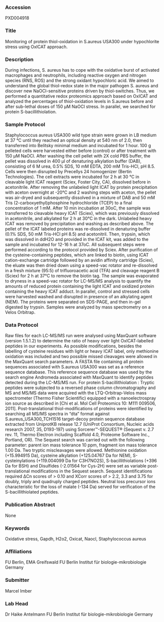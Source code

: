 ### Accession
PXD004918

### Title
Monitoring of protein thiol-oxidation in S.aureus USA300 under hypochlorite stress using OxICAT approach.

### Description
During infections, S. aureus has to cope with the oxidative burst of activated macrophages and neutrophils, including reactive oxygen and nitrogen species (RNS, ROS) and the strong oxidant hypochloric acid. We aimed to understand the global thiol-redox state in the major pathogen S. aureus and discover new NaOCl-sensitive proteins driven by thiol-switches. Thus, we performed a quantitative redox proteomics approach based on OxICAT and analyzed the percentages of thiol-oxidation levels in S.aureus before and after sub-lethal doses of 150 µM NaOCl stress. In parallel, we searched for protein S-bacillithiolation.

### Sample Protocol
Staphylococcus aureus USA300 wild type strain were grown in LB medium at 37 °C until they reached an optical density at 540 nm of 2.0, then transferred into Belitsky minimal medium and incubated for 1 hour. 100 g pelleted cells were harvested either before (control) or after treatment with 150 µM NaOCl. After washing the cell pellet with 2X cold PBS buffer, the pellet was dissolved in 400 µl of denaturing alkylation buffer (DAB), consisting of 6 M urea, 0.5% SDS, 10 mM EDTA, 200 mM Tris-HCl, pH 8.5. Cells were then disrupted by Precellys 24 homogenizer (Bertin Technologies). The cell extracts were incubated for 2 h at 30 °C in cleavable light ICAT reagent (Sciex, Foster City, CA), dissolved before in acetonitrile. After removing the unlabeled light ICAT by protein precipitation with aceton overnight at -20°C and 2 washing steps with aceton, the pellet was air-dryed and subsequently dissolved in a mixture of DAB and 50 mM Tris (2-carboxyethyl)phosphine hydrochloride (TCEP) to a final concentration of 1 mM. After 10 min incubation at 30oC, the sample was transferred to cleavable heavy ICAT (Sciex), which was previously dissolved in acetonitrile, and alkylated for 2 h at 30°C in the dark. Unlabeled heavy ICAT was removed by precipitation and washing as described above. The pellet of the ICAT labeled proteins was re-dissolved in denaturing buffer (0.1% SDS, 50 mM Tris-HCl pH 8.5) and acetonitril. Then, trypsin, which was dissolved in ddH2O and provided in the ICAT kit, was added to the sample and incubated for 12-16 h at 37oC. All subsequent steps were performed according to the protocol provided by Sciex. After purification of the cysteine-containing peptides, which are linked to biotin, using ICAT cation-exchange cartridge followed by an avidin affinity cartridge (Sciex), the eluate was then dried down using a speed-vac rotator and re-dissolved in a fresh mixture (95:5) of trifluoroacetic acid (TFA) and cleavage reagent B (Sciex) for 2 h at 37°C to remove the biotin tag. The sample was evaporated to dryness in a speed-vac rotator for LC-MS/MS analysis to quantify the amounts of reduced protein containing the light ICAT and oxidized protein containing the heavy ICAT adduct. In parallel, control and stressed cells were harvested washed and disrupted in presence of an alkylating agent (NEM). The proteins were separated on SDS-PAGE, and then in-gel digested by trypsin. Samples were analyzed by mass spectrometry on a Velos Orbitrap.

### Data Protocol
Raw files for each LC-MS/MS run were analysed using MaxQuant software (version 1.5.1.2) to determine the ratio of heavy over light OxICAT-labelled peptides in our experiments. As possible modifications, besides the labelling of cysteine residues with light or heavy ICAT label, only methionine oxidation was included and two possible missed cleavages were allowed in the MaxQuant search parameters. A FASTA file containing all protein sequences associated with S.aureus USA300 was set as a reference sequence database. This reference sequence database was used by the search engine Andromeda associated with MaxQuant to identify peptides detected during the LC-MS/MS run. For protein S-bacillithiolation : Tryptic peptides were subjected to a reversed phase column chromatography and MS and MS/MS data were acquired with the LTQ-Orbitrap-Velos mass spectrometer (Thermo Fisher Scientific) equipped with a nanoelectrospray ion source as described in [Chi et al. Mol Cell Proteomics 10: M111 009506, 2011]. Post-translational thiol-modifications of proteins were identified by searching all MS/MS spectra in “dta” format against S.aureus_USA300_TCH1516 target-decoy protein sequence database extracted from UniprotKB release 12.7 (UniProt Consortium, Nucleic acids research 2007, 35, D193-197) using Sorcerer™-SEQUEST® (Sequest v. 2.7 rev. 11, Thermo Electron including Scaffold 4.0, Proteome Software Inc., Portland, OR). The Sequest search was carried out with the following parameter: parent ion mass tolerance 10 ppm, fragment ion mass tolerance 1.00 Da. Two tryptic miscleavages were allowed. Methionine oxidation (+15.994915 Da), cysteine alkylation (+125.04767 Da for NEM), S-cysteinylations (+119.004099 Da for C3H7NO2S), S-bacillithiolations (+396 Da for BSH) and Disulfides (-2.01564 for Cys-2H) were set as variable post-translational modifications in the Sequest search. Sequest identifications required ΔCn scores of > 0.10 and XCorr scores of > 2.2, 3.3 and 3.75 for doubly, triply and quadruply charged peptides. Neutral loss precursor ions characteristic for the loss of malate (-134  Da) served for verification of the S-bacillithiolated peptides.

### Publication Abstract
None

### Keywords
Oxidative stress, Gapdh, H2o2, Oxicat, Naocl, Staphylococcus aureus

### Affiliations
FU Berlin, EMA Greifswald
FU Berlin Institut für biologie-mikrobiologie Germany

### Submitter
Marcel Imber

### Lab Head
Dr Haike Antelmann
FU Berlin Institut für biologie-mikrobiologie Germany



